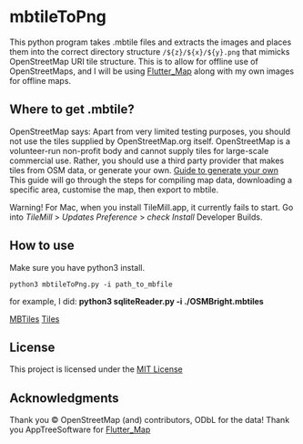 # mbtileToPng
This python program takes .mbtile files and extracts the images and places them into the correct directory structure `/${z}/${x}/${y}.png` that mimicks OpenStreetMap URI tile structure.
This is to allow for offline use of OpenStreetMaps, and I will be using [Flutter_Map](https://github.com/apptreesoftware/flutter_map) along with my own images for offline maps.

## Where to get .mbtile?
OpenStreetMap says: Apart from very limited testing purposes, you should not use the tiles supplied by OpenStreetMap.org itself. OpenStreetMap is a volunteer-run non-profit body and cannot supply tiles for large-scale commercial use. Rather, you should use a third party provider that makes tiles from OSM data, or generate your own.
[Guide to generate your own](https://tilemill-project.github.io/tilemill/docs/guides/osm-bright-mac-quickstart/)
This guide will go through the steps for compiling map data, downloading a specific area, customise the map, then export to mbtile. 

Warning! For Mac, when you install TileMill.app, it currently fails to start. Go into *TileMill* > *Updates Preference* > *check Install* Developer Builds. 

## How to use
Make sure you have python3 install.

`python3 mbtileToPng.py -i path_to_mbfile`

for example, I did:
**python3 sqliteReader.py -i ./OSMBright.mbtiles**


[MBTiles](https://wiki.openstreetmap.org/wiki/MBTiles)
[Tiles](https://wiki.openstreetmap.org/wiki/Tiles)

## License
This project is licensed under the [MIT License](LICENSE.md)

## Acknowledgments
Thank you © OpenStreetMap (and) contributors, ODbL for the data!
Thank you AppTreeSoftware for [Flutter_Map](https://github.com/apptreesoftware/flutter_map)


